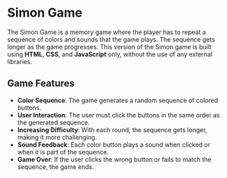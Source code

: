 # Simon Game

The Simon Game is a memory game where the player has to repeat a sequence of colors and sounds that the game plays. The sequence gets longer as the game progresses. This version of the Simon game is built using **HTML**, **CSS**, and **JavaScript** only, without the use of any external libraries.

## **Game Features**

- **Color Sequence**: The game generates a random sequence of colored buttons.
- **User Interaction**: The user must click the buttons in the same order as the generated sequence.
- **Increasing Difficulty**: With each round, the sequence gets longer, making it more challenging.
- **Sound Feedback**: Each color button plays a sound when clicked or when it is part of the sequence.
- **Game Over**: If the user clicks the wrong button or fails to match the sequence, the game ends.
